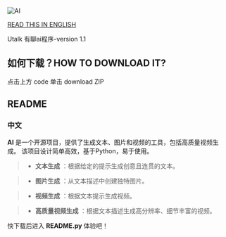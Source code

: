 ![AI](https://img.picgo.net/2025/04/30/1837a59632b11cabc.png) 

[READ THIS IN ENGLISH](https://github.com/CLSshizhuoyu/ai/blob/main/README_en.md)

Utalk 有聊ai程序-version 1.1

## 如何下载？HOW TO DOWNLOAD IT?

点击上方 code 单击 download ZIP

## README

### 中文

**AI** 是一个开源项目，提供了生成文本、图片和视频的工具，包括高质量视频生成。
	该项目设计简单高效，基于Python，易于使用。

> + **文本生成** ：根据给定的提示生成创意且连贯的文本。

> + **图片生成** ：从文本描述中创建独特图片。

> + **视频生成** ：根据文本提示生成视频。

> + **高质量视频生成** ：根据文本描述生成高分辨率、细节丰富的视频。

快下载后进入 **README.py** 体验吧！
